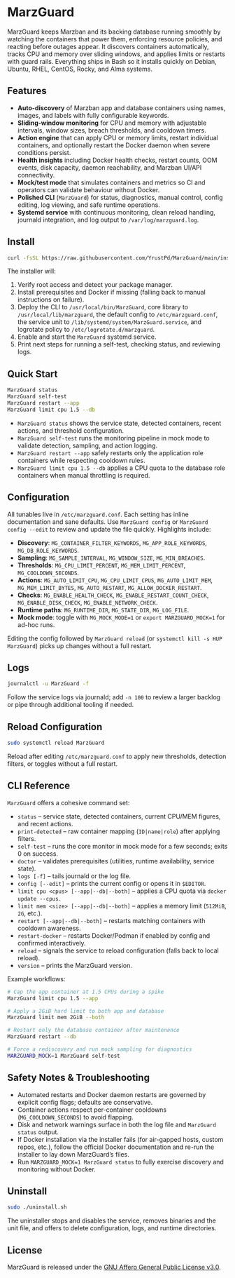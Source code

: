 # MarzGuard

MarzGuard keeps Marzban and its backing database running smoothly by watching the containers that power them, enforcing resource policies, and reacting before outages appear. It discovers containers automatically, tracks CPU and memory over sliding windows, and applies limits or restarts with guard rails. Everything ships in Bash so it installs quickly on Debian, Ubuntu, RHEL, CentOS, Rocky, and Alma systems.

## Features
- **Auto-discovery** of Marzban app and database containers using names, images, and labels with fully configurable keywords.
- **Sliding-window monitoring** for CPU and memory with adjustable intervals, window sizes, breach thresholds, and cooldown timers.
- **Action engine** that can apply CPU or memory limits, restart individual containers, and optionally restart the Docker daemon when severe conditions persist.
- **Health insights** including Docker health checks, restart counts, OOM events, disk capacity, daemon reachability, and Marzban UI/API connectivity.
- **Mock/test mode** that simulates containers and metrics so CI and operators can validate behaviour without Docker.
- **Polished CLI** (`MarzGuard`) for status, diagnostics, manual control, config editing, log viewing, and safe runtime operations.
- **Systemd service** with continuous monitoring, clean reload handling, journald integration, and log output to `/var/log/marzguard.log`.

## Install

```bash
curl -fsSL https://raw.githubusercontent.com/YrustPd/MarzGuard/main/install.sh | bash
```

The installer will:
1. Verify root access and detect your package manager.
2. Install prerequisites and Docker if missing (falling back to manual instructions on failure).
3. Deploy the CLI to `/usr/local/bin/MarzGuard`, core library to `/usr/local/lib/marzguard`, the default config to `/etc/marzguard.conf`, the service unit to `/lib/systemd/system/MarzGuard.service`, and logrotate policy to `/etc/logrotate.d/marzguard`.
4. Enable and start the `MarzGuard` systemd service.
5. Print next steps for running a self-test, checking status, and reviewing logs.

## Quick Start

```bash
MarzGuard status
MarzGuard self-test
MarzGuard restart --app
MarzGuard limit cpu 1.5 --db
```

- `MarzGuard status` shows the service state, detected containers, recent actions, and threshold configuration.
- `MarzGuard self-test` runs the monitoring pipeline in mock mode to validate detection, sampling, and action logging.
- `MarzGuard restart --app` safely restarts only the application role containers while respecting cooldown rules.
- `MarzGuard limit cpu 1.5 --db` applies a CPU quota to the database role containers when manual throttling is required.

## Configuration

All tunables live in `/etc/marzguard.conf`. Each setting has inline documentation and sane defaults. Use `MarzGuard config` or `MarzGuard config --edit` to review and update the file quickly. Highlights include:

- **Discovery**: `MG_CONTAINER_FILTER_KEYWORDS`, `MG_APP_ROLE_KEYWORDS`, `MG_DB_ROLE_KEYWORDS`.
- **Sampling**: `MG_SAMPLE_INTERVAL`, `MG_WINDOW_SIZE`, `MG_MIN_BREACHES`.
- **Thresholds**: `MG_CPU_LIMIT_PERCENT`, `MG_MEM_LIMIT_PERCENT`, `MG_COOLDOWN_SECONDS`.
- **Actions**: `MG_AUTO_LIMIT_CPU`, `MG_CPU_LIMIT_CPUS`, `MG_AUTO_LIMIT_MEM`, `MG_MEM_LIMIT_BYTES`, `MG_AUTO_RESTART`, `MG_ALLOW_DOCKER_RESTART`.
- **Checks**: `MG_ENABLE_HEALTH_CHECK`, `MG_ENABLE_RESTART_COUNT_CHECK`, `MG_ENABLE_DISK_CHECK`, `MG_ENABLE_NETWORK_CHECK`.
- **Runtime paths**: `MG_RUNTIME_DIR`, `MG_STATE_DIR`, `MG_LOG_FILE`.
- **Mock mode**: toggle with `MG_MOCK_MODE=1` or `export MARZGUARD_MOCK=1` for ad-hoc runs.

Editing the config followed by `MarzGuard reload` (or `systemctl kill -s HUP MarzGuard`) picks up changes without a full restart.

## Logs

```bash
journalctl -u MarzGuard -f
```

Follow the service logs via journald; add `-n 100` to review a larger backlog or pipe through additional tooling if needed.

## Reload Configuration

```bash
sudo systemctl reload MarzGuard
```

Reload after editing `/etc/marzguard.conf` to apply new thresholds, detection filters, or toggles without a full restart.

## CLI Reference

`MarzGuard` offers a cohesive command set:

- `status` – service state, detected containers, current CPU/MEM figures, and recent actions.
- `print-detected` – raw container mapping (`ID|name|role`) after applying filters.
- `self-test` – runs the core monitor in mock mode for a few seconds; exits 0 on success.
- `doctor` – validates prerequisites (utilities, runtime availability, service state).
- `logs [-f]` – tails journald or the log file.
- `config [--edit]` – prints the current config or opens it in `$EDITOR`.
- `limit cpu <cpus> [--app|--db|--both]` – applies a CPU quota via `docker update --cpus`.
- `limit mem <size> [--app|--db|--both]` – applies a memory limit (`512MiB`, `2G`, etc.).
- `restart [--app|--db|--both]` – restarts matching containers with cooldown awareness.
- `restart-docker` – restarts Docker/Podman if enabled by config and confirmed interactively.
- `reload` – signals the service to reload configuration (falls back to local reload).
- `version` – prints the MarzGuard version.

Example workflows:

```bash
# Cap the app container at 1.5 CPUs during a spike
MarzGuard limit cpu 1.5 --app

# Apply a 2GiB hard limit to both app and database
MarzGuard limit mem 2GiB --both

# Restart only the database container after maintenance
MarzGuard restart --db

# Force a rediscovery and run mock sampling for diagnostics
MARZGUARD_MOCK=1 MarzGuard self-test
```

## Safety Notes & Troubleshooting

- Automated restarts and Docker daemon restarts are governed by explicit config flags; defaults are conservative.
- Container actions respect per-container cooldowns (`MG_COOLDOWN_SECONDS`) to avoid flapping.
- Disk and network warnings surface in both the log file and `MarzGuard status` output.
- If Docker installation via the installer fails (for air-gapped hosts, custom repos, etc.), follow the official Docker documentation and re-run the installer to lay down MarzGuard’s files.
- Run `MARZGUARD_MOCK=1 MarzGuard status` to fully exercise discovery and monitoring without Docker.

## Uninstall

```bash
sudo ./uninstall.sh
```

The uninstaller stops and disables the service, removes binaries and the unit file, and offers to delete configuration, logs, and runtime directories.

## License

MarzGuard is released under the [GNU Affero General Public License v3.0](LICENSE).
